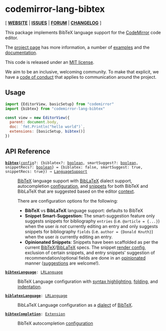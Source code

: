 <!-- NOTE: README.md is generated from src/README.md -->

# codemirror-lang-bibtex

[ [**WEBSITE**](https://codemirror.net/) | [**ISSUES**](https://github.com/vaisriv/codemirror-lang-bibtex/issues) | [**FORUM**](https://discuss.codemirror.net/c/next/) | [**CHANGELOG**](https://github.com/vaisriv/codemirror-lang-bibtex/blob/main/CHANGELOG.md) ]

This package implements BibTeX language support for the
[CodeMirror](https://codemirror.net/) code editor.

The [project page](https://codemirror.net/) has more information, a
number of [examples](https://codemirror.net/examples/) and the
[documentation](https://codemirror.net/docs/).

This code is released under an
[MIT license](https://github.com/vaisriv/codemirror-lang-bibtex/tree/main/LICENSE).

We aim to be an inclusive, welcoming community. To make that explicit,
we have a [code of
conduct](http://contributor-covenant.org/version/1/1/0/) that applies
to communication around the project.

## Usage

```javascript
import {EditorView, basicSetup} from "codemirror"
import {bibtex} from "codemirror-lang-bibtex"

const view = new EditorView({
  parent: document.body,
  doc: `fmt.Println("hello world")`,
  extensions: [basicSetup, bibtex()]
})
```

## API Reference

<dl>
<dt id="user-content-bibtex">
  <code><strong><a href="#user-content-bibtex">bibtex</a></strong>(<a id="user-content-bibtex^config" href="#user-content-bibtex^config">config</a>&#8288;?: {biblatex&#8288;?: <a href="https://developer.mozilla.org/en-US/docs/Web/JavaScript/Reference/Global_Objects/Boolean">boolean</a>, smartSuggest&#8288;?: <a href="https://developer.mozilla.org/en-US/docs/Web/JavaScript/Reference/Global_Objects/Boolean">boolean</a>, snippetRecs&#8288;?: <a href="https://developer.mozilla.org/en-US/docs/Web/JavaScript/Reference/Global_Objects/Boolean">boolean</a>} = {biblatex: false, smartSuggest: true, snippetRecs: true}) → <a href="https://codemirror.net/docs/ref#language.LanguageSupport">LanguageSupport</a></code></dt>

<dd><p><a href="#user-content-bibtexlanguage">BibTeX</a> language support with <a href="#user-content-biblatexlanguage">BibLaTeX</a> dialect support, autocompletion <a href="#user-content-bibtexcompletion">configuration</a>, and <a href="https://codemirror.net/docs/ref/#autocomplete.snippet">snippets</a> for both BibTeX and BibLaTeX that are suggested based on the editor <a href="https://codemirror.net/docs/ref/#autocomplete.CompletionContext">context</a>.</p>
<p>There are configuration options for the following:</p>
<ul>
<li><strong>BibTeX</strong> vs <strong>BibLaTeX</strong> language support: defaults to BibTeX</li>
<li><strong>Snippet Smart-Suggestion:</strong> The smart-suggestion feature only suggests snippets for bibliography <code>entries</code> (i.e. <code>@article = {...}</code>) when the user <em>is not</em> currently editing an entry and only suggests snippets for bibliography <code>fields</code> (i.e. <code>author = {Donald Knuth}</code>) when the user <em>is</em> currently editing an entry.</li>
<li><strong>Opinionated Snippets</strong>: Snippets have been scaffolded as per the current <a href="https://ctan.org/ctan-ann/id/mailman.3109.1292253131.2307.ctan-ann@dante.de">BibTeX</a>/<a href="https://ctan.org/ctan-ann/id/mailman.404.1656879977.32352.ctan-ann@ctan.org">BibLaTeX</a> specs. The snippet <a href="https://codemirror.net/docs/ref/#autocomplete.CompletionSection">render config</a>, exclusion of certain snippets, and entry snippets' suggestion of recommendation/optional fields are done in an <a href="https://www.citedrive.com/en/blog/codemirror-bibtex-plugin">opinionated</a> manner (<a href="https://github.com/vaisriv/codemirror-lang-bibtex/issues">suggestions</a> are welcome!).</li>
</ul>
</dd>
<dt id="user-content-bibtexlanguage">
  <code><strong><a href="#user-content-bibtexlanguage">bibtexLanguage</a></strong>: <a href="https://codemirror.net/docs/ref#language.LRLanguage">LRLanguage</a></code></dt>

<dd><p>BibTeX Language configuration with <a href="https://codemirror.net/docs/ref/#language.syntaxHighlighting">syntax highlighting</a>, <a href="https://codemirror.net/docs/ref/#language.foldNodeProp">folding</a>, and <a href="https://codemirror.net/docs/ref/#language.indentNodeProp">indentation</a>.</p>
</dd>
<dt id="user-content-biblatexlanguage">
  <code><strong><a href="#user-content-biblatexlanguage">biblatexLanguage</a></strong>: <a href="https://codemirror.net/docs/ref#language.LRLanguage">LRLanguage</a></code></dt>

<dd><p>BibLaTeX Language configuration as a <a href="https://lezer.codemirror.net/docs/ref/#lr.ParserConfig.dialect">dialect</a> of <a href="#user-content-bibtexlanguage">BibTeX</a>.</p>
</dd>
<dt id="user-content-bibtexcompletion">
  <code><strong><a href="#user-content-bibtexcompletion">bibtexCompletion</a></strong>: <a href="https://codemirror.net/docs/ref#state.Extension">Extension</a></code></dt>

<dd><p>BibTeX autocompletion <a href="https://codemirror.net/docs/ref/#autocomplete.autocompletion%5Econfig">configuration</a></p>
</dd>
</dl>
